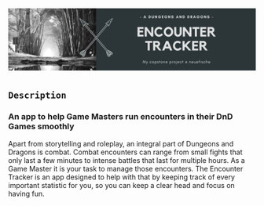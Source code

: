 # ![](./readme_assets/Encounter_Tracker_Banner.png)

## <code>Description</code>

### An app to help Game Masters run encounters in their DnD Games smoothly

Apart from storytelling and roleplay, an integral part of Dungeons and Dragons is combat. Combat encounters can range from small fights that only last a few minutes to intense battles that last for multiple hours. As a Game Master it is your task to manage those encounters. The Encounter Tracker is an app designed to help with that by keeping track of every important statistic for you, so you can keep a clear head and focus on having fun.
